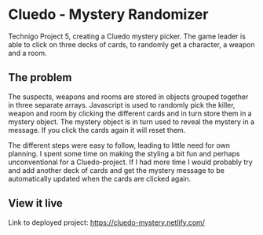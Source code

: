 # Cluedo - Mystery Randomizer

Technigo Project 5, creating a Cluedo mystery picker. The game leader is able to click on three decks of cards, to randomly get a character, a weapon and a room.

## The problem

The suspects, weapons and rooms are stored in objects grouped together in three separate arrays. Javascript is used to randomly pick the killer, weapon and room by clicking the different cards and in turn store them in a mystery object. The mystery object is in turn used to reveal the mystery in a message. If you click the cards again it will reset them.

The different steps were easy to follow, leading to little need for own planning. I spent some time on making the styling a bit fun and perhaps unconventional for a Cluedo-project. If I had more time I would probably try and add another deck of cards and get the mystery message to be automatically updated when the cards are clicked again.

## View it live

Link to deployed project: https://cluedo-mystery.netlify.com/
